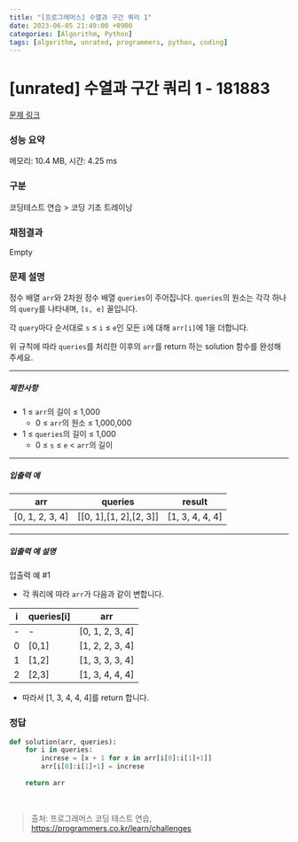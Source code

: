 ```yaml
---
title: "[프로그래머스] 수열과 구간 쿼리 1"
date: 2023-06-05 21:49:00 +0900
categories: [Algorithm, Python]
tags: [algorithm, unrated, programmers, python, coding]
---
```


# [unrated] 수열과 구간 쿼리 1 - 181883

[문제 링크](https://school.programmers.co.kr/learn/courses/30/lessons/181883)

### 성능 요약

메모리: 10.4 MB, 시간: 4.25 ms

### 구분

코딩테스트 연습 > 코딩 기초 트레이닝

### 채점결과

Empty

### 문제 설명

<p>정수 배열 <code>arr</code>와 2차원 정수 배열 <code>queries</code>이 주어집니다. <code>queries</code>의 원소는 각각 하나의 <code>query</code>를 나타내며, <code>[s, e]</code> 꼴입니다.</p>

<p>각 <code>query</code>마다 순서대로 <code>s</code> ≤ <code>i</code> ≤ <code>e</code>인 모든 <code>i</code>에 대해 <code>arr[i]</code>에 1을 더합니다.</p>

<p>위 규칙에 따라 <code>queries</code>를 처리한 이후의 <code>arr</code>를 return 하는 solution 함수를 완성해 주세요.</p>

<hr>

<h5>제한사항</h5>

<ul>
<li>1 ≤ <code>arr</code>의 길이 ≤ 1,000

<ul>
<li>0 ≤ <code>arr</code>의 원소 ≤ 1,000,000</li>
</ul></li>
<li>1 ≤ <code>queries</code>의 길이 ≤ 1,000

<ul>
<li>0 ≤ <code>s</code> ≤ <code>e</code> &lt; <code>arr</code>의 길이</li>
</ul></li>
</ul>

<hr>

<h5>입출력 예</h5>

| arr             | queries                | result          |
|-----------------|------------------------|-----------------|
| [0, 1, 2, 3, 4] | [[0, 1],[1, 2],[2, 3]] | [1, 3, 4, 4, 4] |

<hr>

<h5>입출력 예 설명</h5>

<p>입출력 예 #1</p>

<ul>
<li>각 쿼리에 따라 <code>arr</code>가 다음과 같이 변합니다.</li>
</ul>

| i | queries[i] | arr             |
|---|------------|-----------------|
| - | -          | [0, 1, 2, 3, 4] |
| 0 | [0,1]      | [1, 2, 2, 3, 4] |
| 1 | [1,2]      | [1, 3, 3, 3, 4] |
| 2 | [2,3]      | [1, 3, 4, 4, 4] |


<ul>
<li>따라서 [1, 3, 4, 4, 4]를 return 합니다.</li>
</ul>

### 정답

```python
def solution(arr, queries):
    for i in queries:
        increse = [x + 1 for x in arr[i[0]:i[1]+1]]
        arr[i[0]:i[1]+1] = increse
    
    return arr
```

<br>

> 출처: 프로그래머스 코딩 테스트 연습, https://programmers.co.kr/learn/challenges
